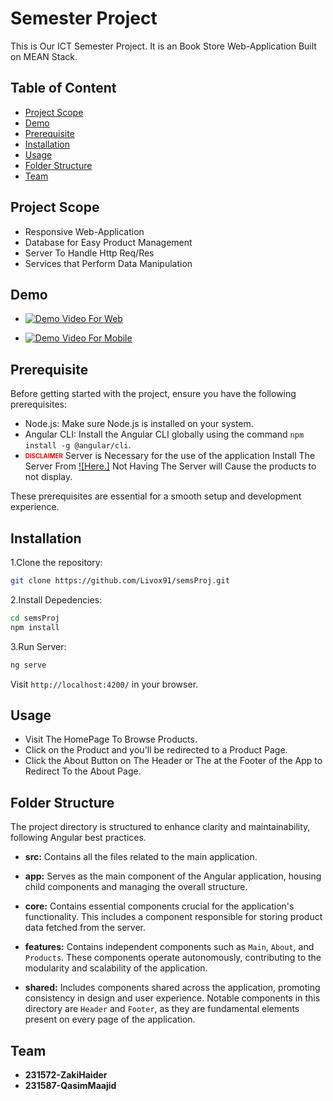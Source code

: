 # Semester Project 
This is Our ICT Semester Project. It is an Book Store Web-Application Built on MEAN Stack.

## Table of Content

- [Project Scope](#ProjectScope)
- [Demo](#demo)
- [Prerequisite](#prerequisite)
- [Installation](#installation)
- [Usage](#usage)
- [Folder Structure](#folder-structure)
- [Team](#team)


## Project Scope
- Responsive Web-Application
- Database for Easy Product Management
- Server To Handle Http Req/Res
- Services that Perform Data Manipulation

## Demo 
- [![Demo Video For Web](https://img.youtube.com/vi/YOUTUBE_VIDEO_ID/0.jpg)](https://www.youtube.com/watch?v=Jg-tiJ3RJWo)

- [![Demo Video For Mobile](https://img.youtube.com/vi/YOUTUBE_VIDEO_ID/0.jpg)](https://www.youtube.com/watch?v=VYbRRWPZKyo)


## Prerequisite

Before getting started with the project, ensure you have the following prerequisites:

- Node.js: Make sure Node.js is installed on your system.
- Angular CLI: Install the Angular CLI globally using the command `npm install -g @angular/cli`.
- <sub><sup><span style = "color:red">**DISCLAIMER**</span></sup></sub> Server is Necessary for the use of the application Install The Server From [![Here.]](https://github.com/Livox91/SemsProjServer)
  Not Having The Server will Cause the products to not display.

These prerequisites are essential for a smooth setup and development experience.

## Installation

1.Clone the repository:
  ```bash
  git clone https://github.com/Livox91/semsProj.git
  ```

2.Install Depedencies:
  ```bash
  cd semsProj
  npm install
  ```

3.Run Server:
 ```bash
ng serve
 ```

 Visit `http://localhost:4200/` in your browser.

## Usage

- Visit The HomePage To Browse Products.
- Click on the Product and you'll be redirected to a Product Page.
- Click the About Button on The Header or The at the Footer of the App to Redirect To the About Page.

## Folder Structure

The project directory is structured to enhance clarity and maintainability, following Angular best practices.

- **src:** Contains all the files related to the main application.

- **app:** Serves as the main component of the Angular application, housing child components and managing the overall structure.

- **core:** Contains essential components crucial for the application's functionality. This includes a component responsible for storing product data fetched from the server.

- **features:** Contains independent components such as `Main`, `About`, and `Products`. These components operate autonomously, contributing to the modularity and scalability of the application.

- **shared:** Includes components shared across the application, promoting consistency in design and user experience. Notable components in this directory are `Header` and `Footer`, as they are fundamental elements present on every page of the application.

## Team

- **231572-ZakiHaider**
- **231587-QasimMaajid**


